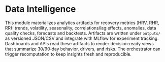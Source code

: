 # Data Intelligence

This module materializes analytics artifacts for recovery metrics (HRV, RHR, RR): trends, volatility, seasonality, correlations/lag effects, anomalies, data quality checks, forecasts and backtests. Artifacts are written under `outputs/` as versioned JSON/CSV and integrate with MLflow for experiment tracking. Dashboards and APIs read these artifacts to render decision‑ready views that summarize 30/90‑day behavior, drivers, and risks. The orchestrator can trigger recomputation to keep insights fresh and reproducible.